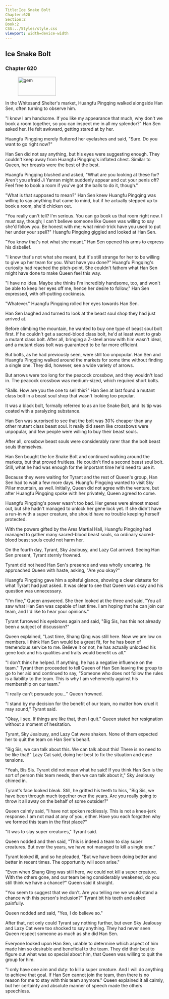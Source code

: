 ```yaml
---
Title:Ice Snake Bolt 
Chapter:620 
Section:2 
Book:2 
CSS:../Styles/style.css 
viewport: width=device-width
---
```

  
## Ice Snake Bolt
### Chapter 620
  
<figure>
	<img src="../Images/gem.gif" alt="gem" id="gem" width="120" height="60" />
</figure>
  

  
In the Whitesand Shelter's market, Huangfu Pingqing walked alongside Han Sen, often turning to observe him.

"I know I am handsome. If you like my appearance that much, why don't we book a room together, so you can inspect me in all my splendor?" Han Sen asked her. He felt awkward, getting stared at by her.

Huangfu Pingqing merely fluttered her eyelashes and said, "Sure. Do you want to go right now?"

Han Sen did not say anything, but his eyes were suggesting enough. They couldn't keep away from Huangfu Pingqing's inflated chest. Similar to Queen, her breasts were the best of the best.

Huangfu Pingqing blushed and asked, "What are you looking at these for? Aren't you afraid Ji Yanran might suddenly appear and cut your penis off? Feel free to book a room if you've got the balls to do it, though."

"What is that supposed to mean?" Han Sen knew Huangfu Pingqing was willing to say anything that came to mind, but if he actually stepped up to book a room, she'd chicken out.

"You really can't tell? I'm serious. You can go book us that room right now. I must say, though; I can't believe someone like Queen was willing to say she'd follow you. Be honest with me; what mind-trick have you used to put her under your spell?" Huangfu Pingqing giggled and looked at Han Sen.

"You know that's not what she meant." Han Sen opened his arms to express his disbelief.

"I know that's not what she meant, but it's still strange for her to be willing to give up her team for you. What have you done?" Huangfu Pingqing's curiosity had reached the pitch-point. She couldn't fathom what Han Sen might have done to make Queen feel this way.

"I have no idea. Maybe she thinks I'm incredibly handsome, too, and won't be able to keep her eyes off me, hence her desire to follow," Han Sen expressed, with off-putting cockiness.

"Whatever." Huangfu Pingqing rolled her eyes towards Han Sen.

Han Sen laughed and turned to look at the beast soul shop they had just arrived at.

Before climbing the mountain, he wanted to buy one type of beast soul bolt first. If he couldn't get a sacred-blood class bolt, he'd at least want to grab a mutant class bolt. After all, bringing a Z-steel arrow with him wasn't ideal, and a mutant class bolt was guaranteed to be far more efficient.

But bolts, as he had previously seen, were still too unpopular. Han Sen and Huangfu Pingqing walked around the markets for some time without finding a single one. They did, however, see a wide variety of arrows.

But arrows were too long for the peacock crossbow, and they wouldn't load in. The peacock crossbow was medium-sized, which required short bolts.

"Balls. How are you the one to sell this?" Han Sen at last found a mutant class bolt in a beast soul shop that wasn't looking too popular.

It was a black bolt, formally referred to as an Ice Snake Bolt, and its tip was coated with a paralyzing substance.

Han Sen was surprised to see that the bolt was 30% cheaper than any other mutant class beast soul. It really did seem like crossbows were unpopular, and few people were willing to buy their beast souls.

After all, crossbow beast souls were considerably rarer than the bolt beast souls themselves.

Han Sen bought the Ice Snake Bolt and continued walking around the markets, but that proved fruitless. He couldn't find a second beast soul bolt. Still, what he had was enough for the important time he'd need to use it.

Because they were waiting for Tyrant and the rest of Queen's group, Han Sen had to wait a few more days. Huangfu Pingqing wanted to visit Sky Pillar mountain, as well. Initially, Queen did not agree with the venture, but after Huangfu Pingqing spoke with her privately, Queen agreed to come.

Huangfu Pingqing's power wasn't too bad. Her genes were almost maxed out, but she hadn't managed to unlock her gene lock yet. If she didn't have a run-in with a super creature, she should have no trouble keeping herself protected.

With the powers gifted by the Ares Martial Hall, Huangfu Pingqing had managed to gather many sacred-blood beast souls, so ordinary sacred-blood beast souls could not harm her.

On the fourth day, Tyrant, Sky Jealousy, and Lazy Cat arrived. Seeing Han Sen present, Tyrant sternly frowned.

Tyrant did not heed Han Sen's presence and was wholly uncaring. He approached Queen with haste, asking, "Are you okay?"

Huangfu Pingqing gave him a spiteful glance, showing a clear distaste for what Tyrant had just asked. It was clear to see that Queen was okay and his question was unnecessary.

"I'm fine," Queen answered. She then looked at the three and said, "You all saw what Han Sen was capable of last time. I am hoping that he can join our team, and I'd like to hear your opinions."

Tyrant furrowed his eyebrows again and said, "Big Sis, has this not already been a subject of discussion?"

Queen explained, "Last time, Shang Qing was still here. Now we are low on members. I think Han Sen would be a great fit, for he has been of tremendous service to me. Believe it or not, he has actually unlocked his gene lock and his qualities and traits would benefit us all."

"I don't think he helped. If anything, he has a negative influence on the team." Tyrant then proceeded to tell Queen of Han Sen leaving the group to go to her aid and continued to say, "Someone who does not follow the rules is a liability to the team. This is why I am vehemently against his membership on our team."

"I really can't persuade you..." Queen frowned.

"I stand by my decision for the benefit of our team, no matter how cruel it may sound," Tyrant said.

"Okay, I see. If things are like that, then I quit." Queen stated her resignation without a moment of hesitation.

Tyrant, Sky Jealousy, and Lazy Cat were shaken. None of them expected her to quit the team on Han Sen's behalf.

"Big Sis, we can talk about this. We can talk about this! There is no need to be like that!" Lazy Cat said, doing her best to fix the situation and ease tensions.

"Yeah, Bis Sis. Tyrant did not mean what he said! If you think Han Sen is the sort of person this team needs, then we can talk about it," Sky Jealousy chimed in.

Tyrant's face looked bleak. Still, he gritted his teeth to hiss, "Big Sis, we have been through much together over the years. Are you really going to throw it all away on the behalf of some outsider?"

Queen calmly said, "I have not spoken recklessly. This is not a knee-jerk response. I am not mad at any of you, either. Have you each forgotten why we formed this team in the first place?"

"It was to slay super creatures," Tyrant said.

Queen nodded and then said, "This is indeed a team to slay super creatures. But over the years, we have not managed to kill a single one."

Tyrant looked ill, and so he pleaded, "But we have been doing better and better in recent times. The opportunity will soon arise."

"Even when Shang Qing was still here, we could not kill a super creature. With the others gone, and our team being considerably weakened, do you still think we have a chance?" Queen said it straight.

"You seem to suggest that we don't. Are you telling me we would stand a chance with this person's inclusion?" Tyrant bit his teeth and asked painfully.

Queen nodded and said, "Yes, I do believe so."

After that, not only could Tyrant say nothing further, but even Sky Jealousy and Lazy Cat were too shocked to say anything. They had never seen Queen respect someone as much as she did Han Sen.

Everyone looked upon Han Sen, unable to determine which aspect of him made him so desirable and beneficial to the team. They did their best to figure out what was so special about him, that Queen was willing to quit the group for him.

"I only have one aim and duty: to kill a super creature. And I will do anything to achieve that goal. If Han Sen cannot join the team, then there is no reason for me to stay with this team anymore." Queen explained it all calmly, but her certainty and absolute manner of speech made the others speechless.